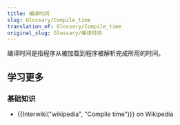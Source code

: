 ```yaml
---
title: 编译时间
slug: Glossary/Compile_time
translation_of: Glossary/Compile_time
original_slug: Glossary/编译时间
---
```

编译时间是指程序从被加载到程序被解析完成所用的时间。

## 学习更多

### 基础知识

- {{Interwiki("wikipedia", "Compile time")}} on Wikipedia

